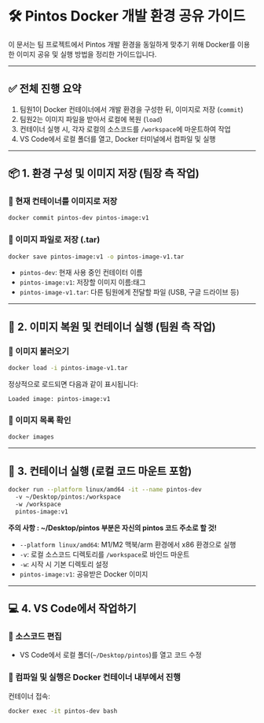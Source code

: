 
# 🛠️ Pintos Docker 개발 환경 공유 가이드

이 문서는 팀 프로젝트에서 Pintos 개발 환경을 동일하게 맞추기 위해 Docker를 이용한 이미지 공유 및 실행 방법을 정리한 가이드입니다.

---

## ✅ 전체 진행 요약

1. 팀원1이 Docker 컨테이너에서 개발 환경을 구성한 뒤, 이미지로 저장 (`commit`)
2. 팀원2는 이미지 파일을 받아서 로컬에 복원 (`load`)
3. 컨테이너 실행 시, 각자 로컬의 소스코드를 `/workspace`에 마운트하여 작업
4. VS Code에서 로컬 폴더를 열고, Docker 터미널에서 컴파일 및 실행

---

## 📦 1. 환경 구성 및 이미지 저장 (팀장 측 작업)

### 🔹 현재 컨테이너를 이미지로 저장

```bash
docker commit pintos-dev pintos-image:v1
````

### 🔹 이미지 파일로 저장 (.tar)

```bash
docker save pintos-image:v1 -o pintos-image-v1.tar
```

* `pintos-dev`: 현재 사용 중인 컨테이터 이름
* `pintos-image:v1`: 저장할 이미지 이름:태그
* `pintos-image-v1.tar`: 다른 팀원에게 전달할 파일 (USB, 구글 드라이브 등)

---

## 🔄 2. 이미지 복원 및 컨테이너 실행 (팀원 측 작업)

### 🔹 이미지 불러오기

```bash
docker load -i pintos-image-v1.tar
```

정상적으로 로드되면 다음과 같이 표시됩니다:

```
Loaded image: pintos-image:v1
```

### 🔹 이미지 목록 확인

```bash
docker images
```

---

## 🐳 3. 컨테이너 실행 (로컬 코드 마운트 포함)

```bash
docker run --platform linux/amd64 -it --name pintos-dev 
  -v ~/Desktop/pintos:/workspace 
  -w /workspace 
  pintos-image:v1
```
**주의 사항 : ~/Desktop/pintos 부분은 자신의 pintos 코드 주소로 할 것!**

* `--platform linux/amd64`: M1/M2 맥북/arm 환경에서 x86 환경으로 실행
* `-v`: 로컬 소스코드 디렉토리를 `/workspace`로 바인드 마운트
* `-w`: 시작 시 기본 디렉토리 설정
* `pintos-image:v1`: 공유받은 Docker 이미지

---

## 💻 4. VS Code에서 작업하기

### 🔹 소스코드 편집

* VS Code에서 로컬 폴더(`~/Desktop/pintos`)를 열고 코드 수정

### 🔹 컴파일 및 실행은 Docker 컨테이너 내부에서 진행

컨테이너 접속:

```bash
docker exec -it pintos-dev bash
```
